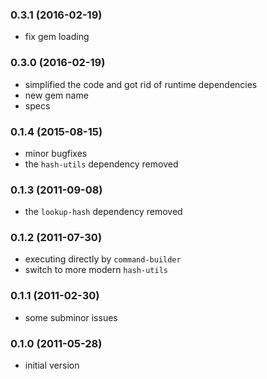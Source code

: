 ### 0.3.1 (2016-02-19)

* fix gem loading

### 0.3.0 (2016-02-19)

* simplified the code and got rid of runtime dependencies
* new gem name
* specs

### 0.1.4 (2015-08-15)

* minor bugfixes
* the `hash-utils` dependency removed

### 0.1.3 (2011-09-08)

* the `lookup-hash` dependency removed

### 0.1.2 (2011-07-30)

* executing directly by `command-builder`
* switch to more modern `hash-utils`

### 0.1.1 (2011-02-30)

* some subminor issues

### 0.1.0 (2011-05-28)

* initial version
